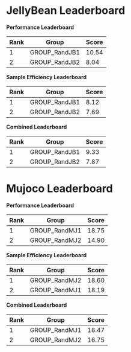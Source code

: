 # JellyBean Leaderboard

**Performance Leaderboard**

|Rank      |Group     |Score     |
|----------|----------|----------|
|1      |GROUP_RandJB1     |10.54     |
|2      |GROUP_RandJB2     |8.04     |


**Sample Efficiency Leaderboard**

|Rank      |Group     |Score     |
|----------|----------|----------|
|1      |GROUP_RandJB1     |8.12     |
|2      |GROUP_RandJB2     |7.69     |


**Combined Leaderboard**

|Rank      |Group     |Score     |
|----------|----------|----------|
|1      |GROUP_RandJB1     |9.33     |
|2      |GROUP_RandJB2     |7.87     |


# Mujoco Leaderboard

**Performance Leaderboard**

|Rank      |Group     |Score     |
|----------|----------|----------|
|1      |GROUP_RandMJ1     |18.75     |
|2      |GROUP_RandMJ2     |14.90     |


**Sample Efficiency Leaderboard**

|Rank      |Group     |Score     |
|----------|----------|----------|
|1      |GROUP_RandMJ2     |18.60     |
|2      |GROUP_RandMJ1     |18.19     |


**Combined Leaderboard**

|Rank      |Group     |Score     |
|----------|----------|----------|
|1      |GROUP_RandMJ1     |18.47     |
|2      |GROUP_RandMJ2     |16.75     |


